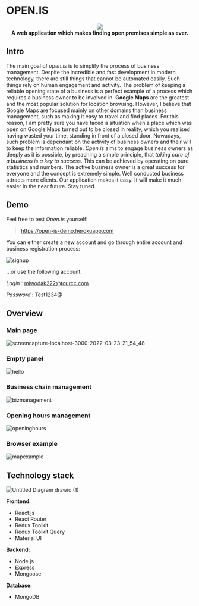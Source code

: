 # OPEN.IS

  
<div align="center">
  <img src="https://user-images.githubusercontent.com/80395610/159160209-81f2c67b-b327-4731-b916-c8b88b163399.png">
  
  </div>
  <div align="center">
  <b>A web application which makes finding open premises simple as ever.</b>
  </div>






## Intro
The main goal of _open.is_ is to simplify the process of business management. Despite the incredible and fast development in modern technology, there are still things that cannot be automated easily. Such things rely on human engagement and activity. The problem of keeping a reliable opening state of a business is a perfect example of a process which requires a business owner to be involved in. **Google Maps** are the greatest and the most popular solution for location browsing. However, I believe that Google Maps are focused mainly on other domains than business management, such as making it easy to travel and find places. For this reason, I am pretty sure you have faced a situation when a place which was open on Google Maps turned out to be closed in reality, which you realised having wasted your time, standing in front of a closed door. Nowadays, such problem is dependant on the activity of business owners and their will to keep the information reliable. _Open.is_ aims to engage business owners as deeply as it is possible, by preaching a simple principle, that _taking care of a business is a key to success_. This can be achieved by operating on pure statistics and numbers. The active business owner is a great success for everyone and the concept is extremely simple. Well conducted business attracts more clients. Our application makes it easy. It will make it much easier in the near future. Stay tuned.

## Demo
Feel free to test _Open.is_ yourself!
> https://open-is-demo.herokuapp.com

You can either create a new account and go through entire account and business registration process: <br/>

![signup](https://user-images.githubusercontent.com/80395610/159329315-75cc70d7-5414-4620-aa72-def76a1a760c.png)


...or use the following account:

*Login* : miwodak222@tourcc.com

*Password* : Test1234@


## Overview

### Main page
<!-- ![stronka](https://user-images.githubusercontent.com/80395610/159160448-fd7c1091-a9cb-4032-be48-c4d418250980.png) -->
![screencapture-localhost-3000-2022-03-23-21_54_48](https://user-images.githubusercontent.com/80395610/159794221-de33ab50-60eb-4a80-b9b5-2a00b39b52b8.png)


### Empty panel
![hello](https://user-images.githubusercontent.com/80395610/159161881-5176ca2e-b737-44dd-9428-8ae53c4559cc.png)

### Business chain management
![bizmanagement](https://user-images.githubusercontent.com/80395610/159329483-c2d7347f-b57e-4751-8bdf-8fb6f4d01fef.png)

### Opening hours management
![openinghours](https://user-images.githubusercontent.com/80395610/159329526-947d17f4-ac7e-47d4-8df3-575bde876b1d.png)

### Browser example
![mapexample](https://user-images.githubusercontent.com/80395610/159329573-8eca8fdd-da71-4325-b361-f8a61d9120f8.png)




## Technology stack
 
![Untitled Diagram drawio (1)](https://user-images.githubusercontent.com/80395610/159161221-11b94261-ffa3-4e5b-a1fb-cc993113d173.png)


**Frontend:**
- React.js
- React Router
- Redux Toolkit
- Redux Toolkit Query
- Material UI

**Backend:**
- Node.js
- Express
- Mongoose

**Database:**
- MongoDB

